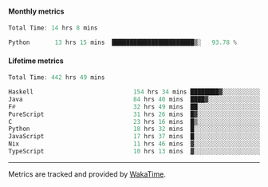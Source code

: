 #### Monthly metrics
<!--START_SECTION:wakamonthly-->

```asm
Total Time: 14 hrs 8 mins

Python       13 hrs 15 mins  ███████████████████████▒░   93.78 %
```

<!--END_SECTION:wakamonthly-->
#### Lifetime metrics
<!--START_SECTION:wakalifetime-->

```asm
Total Time: 442 hrs 49 mins

Haskell                            154 hrs 34 mins ████████▓░░░░░░░░░░░░░░░░   34.81 %
Java                               84 hrs 40 mins  ████▓░░░░░░░░░░░░░░░░░░░░   19.07 %
F#                                 32 hrs 49 mins  ██░░░░░░░░░░░░░░░░░░░░░░░   07.39 %
PureScript                         31 hrs 26 mins  █▓░░░░░░░░░░░░░░░░░░░░░░░   07.08 %
C                                  23 hrs 16 mins  █▒░░░░░░░░░░░░░░░░░░░░░░░   05.24 %
Python                             18 hrs 32 mins  █░░░░░░░░░░░░░░░░░░░░░░░░   04.18 %
JavaScript                         17 hrs 37 mins  █░░░░░░░░░░░░░░░░░░░░░░░░   03.97 %
Nix                                11 hrs 46 mins  ▓░░░░░░░░░░░░░░░░░░░░░░░░   02.65 %
TypeScript                         10 hrs 13 mins  ▓░░░░░░░░░░░░░░░░░░░░░░░░   02.30 %
```

<!--END_SECTION:wakalifetime-->

---

Metrics are tracked and provided by [WakaTime](https://github.com/athul/waka-readme).
